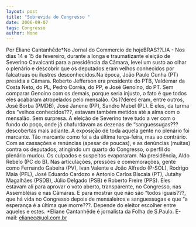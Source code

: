 ```yaml
---
layout: post
title: "Sobrevida do Congresso "
date: 2006-09-07
tags: Congresso
author: None
---
```

Por Eliane Cantanhêde*No Jornal do Commercio de hojeBRAS??LIA - Nos dias 14 e 15 de fevereiro, durante a longa e traumatizante eleição de Severino Cavalcanti para a presidência da Câmara, levei um susto ao olhar o plenário e descobrir que os deputados eram velhos conhecidos por falcatruas ou ilustres desconhecidos.Na época, João Paulo Cunha (PT) presidia a Câmara. Roberto Jefferson era presidente do PTB, Valdemar da Costa Neto, do PL, Pedro Corrêa, do PP, e José Genoino, do PT. Sem comparar Genoino com os demais, porque seria injusto, o fato é que todos eles acabaram atropelados pelo mensalão. Os l?deres eram, entre outros, José Borba (PMDB), José Janene (PP), Sandro Mabel (PL). E eles, da turma dos “velhos conhecidos???, estavam também metidos até a alma com o mensalão. Sem surpresa. A eleição de Severino teve tudo a ver com o fundo do poço, onde já chafurdavam as dezenas de “sanguessugas??? descobertas mais adiante. A exposição de toda aquela gente no plenário foi marcante. Tão marcante como foi a da última terça-feira, mas ao contrário. Com as cassações e renúncias (apesar de poucas), e as denúncias (muitas) contra os deputados, atingindo um quarto do Congresso, o perfil do plenário mudou. Os culpados e suspeitos evaporaram. Na presidência, Aldo Rebelo (PC do B). Nas articulações, pressões e comemorações, gente como Fernando Gabeira (PV), Ivan Valente e João Alfredo (P-SOL), Rodrigo Maia (PFL), José Eduardo Cardozo e Antonio Carlos Biscaia (PT), Jutahy Magalhães (PSDB), Júlio Delgado (PSB) e Roberto Freire (PPS). Eles estavam ali para aprovar o voto aberto, transparente, no Congresso, nas Assembléias e nas Câmaras. E para mostrar que não são “todos iguais???, que há vida no Congresso depois de mensaleiros e sanguessugas e que “a esperança é a última que morre???. Depende do eleitor escolher entre aqueles e estes. *Eliane Cantanhêde é jornalista da Folha de S.Paulo. E-mail: elianec@uol.com.br 